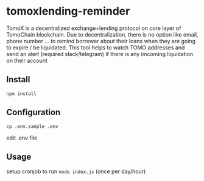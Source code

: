 # tomoxlending-reminder
TomoX is a decentralized exchange+lending protocol on core layer of TomoChain blockchain. Due to decentralization, there is no option like email, phone number ... to remind borrower about their loans when they are going to expire / be liquidated. This tool helps to watch TOMO addresses and send an alert (required slack/telegram) if there is any imcoming liquidation on their account


## Install
```
npm install
```

## Configuration
```
cp .env.sample .env
```
edit .env file


## Usage
 setup cronjob to run `node index.js` (once  per day/hour)
